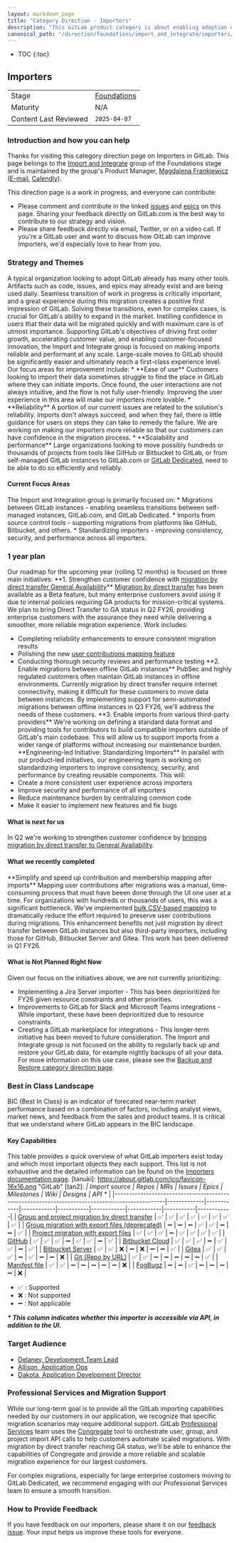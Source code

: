 ```yaml
---
layout: markdown_page
title: "Category Direction - Importers"
description: "This GitLab product category is about enabling adoption of GitLab offerings (SaaS, Dedicated, self-managed) by bring existing projects to GitLab, or copying GitLab groups and projects to a different location. Find more information here!"
canonical_path: "/direction/foundations/import_and_integrate/importers/"
---
```


- TOC
{:toc}

## Importers

| | |
| --- | --- |
| Stage | [Foundations](/direction/foundations/) |
| Maturity | N/A |
| Content Last Reviewed | `2025-04-07` |

### Introduction and how you can help

Thanks for visiting this category direction page on Importers in GitLab. This page belongs to the [Import and Integrate](https://handbook.gitlab.com/handbook/product/categories/#import-and-integrate-group) group of the Foundations stage and is maintained by the group's Product Manager, [Magdalena Frankiewicz](https://gitlab.com/m_frankiewicz) ([E-mail](mailto:mfrankiewicz@gitlab.com), [Calendly](https://calendly.com/gitlab-magdalenafrankiewicz/45mins)).

This direction page is a work in progress, and everyone can contribute:

- Please comment and contribute in the linked [issues](https://gitlab.com/groups/gitlab-org/-/issues/?sort=created_date&state=opened&label_name%5B%5D=Category%3AImporters&first_page_size=100) and [epics](https://gitlab.com/groups/gitlab-org/-/epics?state=opened&page=1&sort=start_date_desc&label_name[]=Category:Importers) on this page. Sharing your feedback directly on GitLab.com is the best way to contribute to our strategy and vision.
 - Please share feedback directly via email, Twitter, or on a video call. If you're a GitLab user and want to discuss how GitLab can improve Importers, we'd especially love to hear from you.

### Strategy and Themes

A typical organization looking to adopt GitLab already has many other tools. Artifacts such as code, issues, and epics may already exist and are being used daily. Seamless transition of work in progress is critically important, and a great experience during this migration creates a positive first impression of GitLab. Solving these transitions, even for complex cases, is crucial for GitLab's ability to expand in the market. Instilling confidence in users that their data will be migrated quickly and with maximum care is of utmost importance.
Supporting GitLab's objectives of driving first order growth, accelerating customer value, and enabling customer-focused innovation, the Import and Integrate group is focused on making imports reliable and performant at any scale. Large-scale moves to GitLab should be significantly easier and ultimately reach a first-class experience level.
Our focus areas for improvement include:
\* \*\*Ease of use\*\*
Customers looking to import their data sometimes struggle to find the place in GitLab where they can initiate imports. Once found, the user interactions are not always intuitive, and the flow is not fully user-friendly. Improving the user experience in this area will make our importers more lovable.
\* \*\*Reliability\*\*
A portion of our current issues are related to the solution's reliability. Imports don't always succeed, and when they fail, there is little guidance for users on steps they can take to remedy the failure. We are working on making our importers more reliable so that our customers can have confidence in the migration process.
\* \*\*Scalability and performance\*\*
Large organizations looking to move possibly hundreds or thousands of projects from tools like GitHub or Bitbucket to GitLab, or from self-managed GitLab instances to GitLab.com or [GitLab Dedicated](https://docs.gitlab.com/ee/subscriptions/gitlab\_dedicated/), need to be able to do so efficiently and reliably.
#### Current Focus Areas
The Import and Integration group is primarily focused on:
\* Migrations between GitLab instances - enabling seamless transitions between self-managed instances, GitLab.com, and GitLab Dedicated.
\* Imports from source control tools - supporting migrations from platforms like GitHub, Bitbucket, and others.
\* Standardizing importers - improving consistency, security, and performance across all importers.
### 1 year plan
Our roadmap for the upcoming year (rolling 12 months) is focused on three main initiatives:
\*\*1. Strengthen customer confidence with [migration by direct transfer General Availability](https://gitlab.com/groups/gitlab-org/-/epics/11398)\*\*
[Migration by direct transfer](https://docs.gitlab.com/ee/user/group/import/index.html#migrate-groups-by-direct-transfer-recommended) has been available as a Beta feature, but many enterprise customers avoid using it due to internal policies requiring GA products for mission-critical systems. We plan to bring Direct Transfer to GA status in Q2 FY26, providing enterprise customers with the assurance they need while delivering a smoother, more reliable migration experience.
Work includes:
- Completing reliability enhancements to ensure consistent migration results
- Polishing the new [user contributions mapping feature](https://docs.gitlab.com/user/project/import/#user-contribution-and-membership-mapping)
- Conducting thorough security reviews and performance testing
\*\*2. Enable migrations between offline GitLab instances\*\*
PubSec and highly regulated customers often maintain GitLab instances in offline environments. Currently migration by direct transfer require internet connectivity, making it difficult for these customers to move data between instances.
By implementing support for semi-automated migrations between offline instances in Q3 FY26, we'll address the needs of these customers.
\*\*3. Enable imports from various third-party providers\*\*
We're working on defining a standard data format and providing tools for contributors to build compatible importers outside of GitLab's main codebase. This will allow us to support imports from a wider range of platforms without increasing our maintenance burden.
\*\*Engineering-led Initiative: Standardizing Importers\*\*
In parallel with our product-led initiatives, our engineering team is working on standardizing importers to improve consistency, security, and performance by creating reusable components. This will:
- Create a more consistent user experience across importers
- Improve security and performance of all importers
- Reduce maintenance burden by centralizing common code
- Make it easier to implement new features and fix bugs
#### What is next for us
In Q2 we're working to strengthen customer confidence by [bringing migration by direct transfer to General Availability](https://gitlab.com/groups/gitlab-org/-/epics/11398).
#### What we recently completed
\*\*Simplify and speed up contribution and membership mapping after imports\*\*
Mapping user contributions after migrations was a manual, time-consuming process that must have beeen done through the UI one user at a time. For organizations with hundreds or thousands of users, this was a significant bottleneck.
We've implemented [bulk CSV-based mapping](https://gitlab.com/groups/gitlab-org/-/epics/16765) to dramatically reduce the effort required to preserve user contributions during migrations. This enhancement benefits not just migration by direct transfer between GitLab instances but also third-party importers, including those for GitHub, Bitbucket Server and Gitea.
This work has been delivered in Q1 FY26.
#### What is Not Planned Right Now
Given our focus on the initiatives above, we are not currently prioritizing:
- Implementing a Jira Server importer - This has been deprioritized for FY26 given resource constraints and other priorities.
- Improvements to GitLab for Slack and Microsoft Teams integrations - While important, these have been deprioritized due to resource constraints.
- Creating a GitLab marketplace for integrations - This longer-term initiative has been moved to future consideration.
The Import and Integrate group is not focused on the ability to regularly back up and restore your GitLab data, for example nightly backups of all your data. For more information on this use case, please see the [Backup and Restore category direction page](https://about.gitlab.com/direction/geo/backup\_restore/).
### Best in Class Landscape
BIC (Best In Class) is an indicator of forecated near-term market performance based on a combination of factors, including analyst views, market news, and feedback from the sales and product teams. It is critical that we understand where GitLab appears in the BIC landscape.
#### Key Capabilities
This table provides a quick overview of what GitLab importers exist today and which most important objects they each support. This list is not exhaustive and the detailed information can be found on the [Importers documentation page](https://docs.gitlab.com/ee/user/project/import/).
[tanuki]: https://about.gitlab.com/ico/favicon-16x16.png "GitLab"
[tan2]: *| Import source | Repos | MRs | Issues | Epics | Milestones | Wiki | Designs | API \** |
|-----------------------------------------------------------------------------------------------|-------------|------------|------------|-----------|------------|------------|-----------|------------|
| [ Group and project migration by direct transfer](https://docs.gitlab.com/ee/user/group/import/)           | ✅          | ✅          | ✅          | ✅       | ✅          | ✅         | ✅        | ✅         |
| [ Group migration with export files (deprecated)](https://docs.gitlab.com/ee/user/group/settings/import_export.html)     | ➖ | ➖         | ➖          | ✅       | ✅          | ➖         | ➖        | ✅         |
| [ Project migration with export files](https://docs.gitlab.com/ee/user/project/settings/import_export.html) | ✅ | ✅         | ✅          | ➖       | ✅          | ✅         | ✅        | ✅         |
| [GitHub](https://docs.gitlab.com/ee/user/project/import/github.html)                          | ✅          | ✅          | ✅          | ➖       | ✅          | ✅         | ➖        | ✅         |
| [Bitbucket Cloud](https://docs.gitlab.com/ee/user/project/import/bitbucket.html)              | ✅          | ✅          | ✅          | ➖       | ✅          | ✅         | ➖        | ✅         |
| [Bitbucket Server](https://docs.gitlab.com/ee/user/project/import/bitbucket_server.html)      | ✅          | ✅          | ❌          | ➖       | ❌          | ➖         | ➖        | ✅         |
| [Gitea](https://docs.gitlab.com/ee/user/project/import/gitea.html)                            | ✅          | ✅          | ✅          | ➖       | ✅          | ➖         | ➖        | ❌         |
| [Git (Repo by URL)](https://docs.gitlab.com/ee/user/project/import/repo_by_url.html)          | ✅          | ✅          | ➖          | ➖       | ➖          | ➖         | ➖        | ✅         |
| [Manifest file](https://docs.gitlab.com/ee/user/project/import/manifest.html)                 | ✅          | ✅          | ➖          | ➖       | ➖          | ➖         | ➖        | ❌         |
| [FogBugz](https://docs.gitlab.com/ee/user/project/import/fogbugz.html)                        | ➖          | ➖          | ✅          | ➖       | ➖          | ➖         | ➖        | ❌         |

* ✅ : Supported
* ❌ : Not supported
* ➖ : Not applicable

**_\* This column indicates whether this importer is accessible via API, in addition to the UI._**

### Target Audience
<!--
List the personas (https://handbook.gitlab.com/handbook/marketing/strategic-marketing/roles-personas#user-personas) involved in this category.

Look for differences in user's goals or uses that would affect their use of the product. Separate users and customers into different types based on those differences that make a difference.
-->

- [Delaney, Development Team Lead](https://handbook.gitlab.com/handbook/product/personas/#delaney-development-team-lead)
- [Allison, Application Ops](https://handbook.gitlab.com/handbook/product/personas/#allison-application-ops)
- [Dakota, Application Development Director](https://handbook.gitlab.com/handbook/product/personas/#dakota-application-development-director)

### Professional Services and Migration Support

While our long-term goal is to provide all the GitLab importing capabilities needed by our customers in our application, we recognize that specific migration scenarios may require additional support.
GitLab [Professional Services](https://about.gitlab.com/services/) team uses the [Congregate](https://gitlab.com/gitlab-org/professional-services-automation/tools/migration/congregate) tool to orchestrate user, group, and project import API calls to help customers automate scaled migrations. With migration by direct transfer reaching GA status, we'll be able to enhance the capabilities of Congregate and provide a more reliable and scalable migration experience for our largest customers.

For complex migrations, especially for large enterprise customers moving to GitLab Dedicated, we recommend engaging with our Professional Services team to ensure a smooth transition.

### How to Provide Feedback

If you have feedback on our importers, please share it on our [feedback issue](https://gitlab.com/gitlab-org/gitlab/-/issues/284495). Your input helps us improve these tools for everyone.
